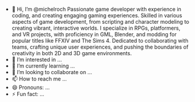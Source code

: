 - 👋 Hi, I’m @michelroch Passionate game developer with experience in coding, and creating engaging gaming experiences. Skilled in various aspects of game development, from scripting and character modeling to creating vibrant, interactive worlds. I specialize in RPGs, platformers, and VR projects, with proficiency in GML, Blender, and modding for popular titles like FFXIV and The Sims 4. Dedicated to collaborating with teams, crafting unique user experiences, and pushing the boundaries of creativity in both 2D and 3D game environments.
- 👀 I’m interested in ...
- 🌱 I’m currently learning ...
- 💞️ I’m looking to collaborate on ...
- 📫 How to reach me ...
- 😄 Pronouns: ...
- ⚡ Fun fact: ...

<!---
michelroch/michelroch is a ✨ special ✨ repository because its `README.md` (this file) appears on your GitHub profile.
You can click the Preview link to take a look at your changes.
--->
